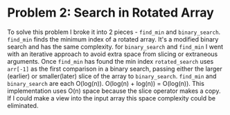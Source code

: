 # Problem 2: Search in Rotated Array

To solve this problem I broke it into 2 pieces - `find_min` and `binary_search`. `find_min` finds the minimum index of a rotated array. It's a modified binary search and has the same complexity. for `binary_search` and `find_min` I went with an iterative approach to avoid extra space from slicing or extraneous arguments. Once `find_min` has found the min index `rotated_search` uses `arr[-1]` as the first comparison in a binary search, passing either the larger (earlier) or smaller(later) slice of the array to `binary_search`. `find_min` and `binary_search` are each O(log(n)). O(log(n) + log(n)) = O(log(n)). This implementation uses O(n) space because the slice operator makes a copy. If I could make a view into the input array this space complexity could be eliminated.
